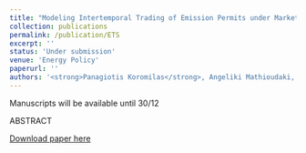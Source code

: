 ```yaml
---
title: "Modeling Intertemporal Trading of Emission Permits under Market Power"
collection: publications
permalink: /publication/ETS
excerpt: ''
status: 'Under submission'
venue: 'Energy Policy'
paperurl: ''
authors: '<strong>Panagiotis Koromilas</strong>, Angeliki Mathioudaki, Sotirios Dimos, Dimitris Fotakis'
---
```

Manuscripts will be available until 30/12

ABSTRACT

[Download paper here]()

